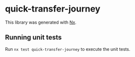 # quick-transfer-journey

This library was generated with [Nx](https://nx.dev).

## Running unit tests

Run `nx test quick-transfer-journey` to execute the unit tests.
